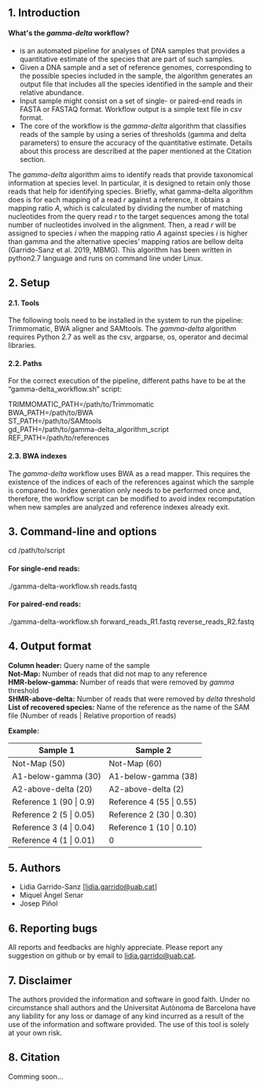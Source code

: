 ## 1. Introduction

#### What's the *gamma-delta* workflow?

* is an automated pipeline for analyses of DNA samples that provides a quantitative estimate of the species that are part of such samples. 
* Given a DNA sample and a set of reference genomes, corresponding to the possible species included in the sample, the algorithm generates an output file that includes all the species identified in the sample and their relative abundance.
* Input sample might consist on a set of single- or paired-end reads in FASTA or FASTAQ format. Workflow output is a simple text file in csv format.
* The core of the workflow is the *gamma-delta* algorithm that classifies reads of the sample by using a series of thresholds (gamma and delta parameters) to ensure the accuracy of the quantitative estimate. Details about this process are described at the paper mentioned at the Citation section.

The *gamma-delta* algorithm aims to identify reads that provide taxonomical information at species level. In particular, it is designed to retain only those reads that help for identifying species. Briefly, what gamma-delta algorithm does is for each mapping of a read *r* against a reference, it obtains a mapping ratio *A*, which is calculated by dividing the number of matching nucleotides from the query read *r* to the target sequences among the total number of nucleotides involved in the alignment. Then, a read *r* will be assigned to species *i* when the mapping ratio *A* against species *i* is higher than gamma and the alternative species’ mapping ratios are bellow delta (Garrido-Sanz et al. 2019, MBMG). This algorithm has been written in python2.7 language and runs on command line under Linux.

## 2. Setup

#### 2.1. Tools
The following tools need to be installed in the system to run the pipeline: Trimmomatic, BWA aligner and SAMtools. 
The *gamma-delta* algorithm requires Python 2.7 as well as the csv, argparse, os, operator and decimal libraries.

#### 2.2. Paths
For the correct execution of the pipeline, different paths have to be at the “gamma-delta_workflow.sh” script:

  TRIMMOMATIC_PATH=/path/to/Trimmomatic<br>
  BWA_PATH=/path/to/BWA<br>
  ST_PATH=/path/to/SAMtools<br>
  gd_PATH=/path/to/gamma-delta_algorithm_script<br>
  REF_PATH=/path/to/references<br>
 
 #### 2.3. BWA indexes
The *gamma-delta* workflow uses BWA as a read mapper. This requires the existence of the indices of each of the references against which the sample is compared to. Index generation only needs to be performed once and, therefore, the workflow script can be modified to avoid index recomputation when new samples are analyzed and reference indexes already exit. 

## 3. Command-line and options

cd /path/to/script<br>

#### For single-end reads: <br>
  ./gamma-delta-workflow.sh reads.fastq <br>
#### For paired-end reads:<br>
  ./gamma-delta-workflow.sh forward_reads_R1.fastq reverse_reads_R2.fastq <br>

## 4. Output format

**Column header:** Query name of the sample<br>
**Not-Map:** Number of reads that did not map to any reference<br>
**HMR-below-gamma:** Number of reads that were removed by *gamma* threshold<br>
**SHMR-above-delta:** Number of reads that were removed by *delta* threshold<br>
**List of recovered species:** Name of the reference as the name of the SAM file (Number of reads \| Relative proportion of reads)<br>

**Example:**<br>

| Sample 1  | Sample 2 |
| --- | ---|
| Not-Map (50)  | Not-Map (60)  |
| A1-below-gamma (30)  | A1-below-gamma (38)   |
| A2-above-delta (20) | A2-above-delta (2)  |
| Reference 1 (90 \| 0.9)  | Reference 4 (55 \| 0.55)  |
| Reference 2 (5 \| 0.05)  | Reference 2 (30 \| 0.30)  |
| Reference 3 (4 \| 0.04)  | Reference 1 (10 \| 0.10)  |
| Reference 4 (1 \| 0.01)  | 0  |

## 5. Authors
* Lidia Garrido-Sanz [lidia.garrido@uab.cat] 
* Miquel Àngel Senar
* Josep Piñol

## 6. Reporting bugs
All reports and feedbacks are highly appreciate. Please report any suggestion on github or by email to lidia.garrido@uab.cat. 

## 7. Disclaimer
The authors provided the information and software in good faith. Under no circumstance shall authors and the Universitat Autònoma de Barcelona have any liability for any loss or damage of any kind incurred as a result of the use of the information and software provided. The use of this tool is solely at your own risk.

## 8. Citation

Comming soon...
